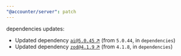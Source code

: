 ```yaml
---
"@accounter/server": patch
---
```

dependencies updates:
  - Updated dependency [`ai@5.0.45` ↗︎](https://www.npmjs.com/package/ai/v/5.0.45) (from `5.0.44`, in `dependencies`)
  - Updated dependency [`zod@4.1.9` ↗︎](https://www.npmjs.com/package/zod/v/4.1.9) (from `4.1.8`, in `dependencies`)
